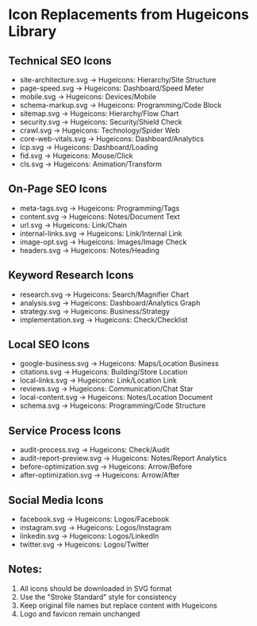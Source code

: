 # Icon Replacements from Hugeicons Library

## Technical SEO Icons
- site-architecture.svg -> Hugeicons: Hierarchy/Site Structure
- page-speed.svg -> Hugeicons: Dashboard/Speed Meter
- mobile.svg -> Hugeicons: Devices/Mobile
- schema-markup.svg -> Hugeicons: Programming/Code Block
- sitemap.svg -> Hugeicons: Hierarchy/Flow Chart
- security.svg -> Hugeicons: Security/Shield Check
- crawl.svg -> Hugeicons: Technology/Spider Web
- core-web-vitals.svg -> Hugeicons: Dashboard/Analytics
- lcp.svg -> Hugeicons: Dashboard/Loading
- fid.svg -> Hugeicons: Mouse/Click
- cls.svg -> Hugeicons: Animation/Transform

## On-Page SEO Icons
- meta-tags.svg -> Hugeicons: Programming/Tags
- content.svg -> Hugeicons: Notes/Document Text
- url.svg -> Hugeicons: Link/Chain
- internal-links.svg -> Hugeicons: Link/Internal Link
- image-opt.svg -> Hugeicons: Images/Image Check
- headers.svg -> Hugeicons: Notes/Heading

## Keyword Research Icons
- research.svg -> Hugeicons: Search/Magnifier Chart
- analysis.svg -> Hugeicons: Dashboard/Analytics Graph
- strategy.svg -> Hugeicons: Business/Strategy
- implementation.svg -> Hugeicons: Check/Checklist

## Local SEO Icons
- google-business.svg -> Hugeicons: Maps/Location Business
- citations.svg -> Hugeicons: Building/Store Location
- local-links.svg -> Hugeicons: Link/Location Link
- reviews.svg -> Hugeicons: Communication/Chat Star
- local-content.svg -> Hugeicons: Notes/Location Document
- schema.svg -> Hugeicons: Programming/Code Structure

## Service Process Icons
- audit-process.svg -> Hugeicons: Check/Audit
- audit-report-preview.svg -> Hugeicons: Notes/Report Analytics
- before-optimization.svg -> Hugeicons: Arrow/Before
- after-optimization.svg -> Hugeicons: Arrow/After

## Social Media Icons
- facebook.svg -> Hugeicons: Logos/Facebook
- instagram.svg -> Hugeicons: Logos/Instagram
- linkedin.svg -> Hugeicons: Logos/LinkedIn
- twitter.svg -> Hugeicons: Logos/Twitter

## Notes:
1. All icons should be downloaded in SVG format
2. Use the "Stroke Standard" style for consistency
3. Keep original file names but replace content with Hugeicons
4. Logo and favicon remain unchanged
